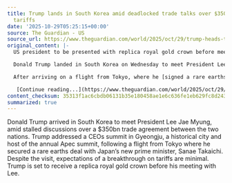 ```yaml
---
title: Trump lands in South Korea amid deadlocked trade talks over $350bn deal on
  tariffs
date: '2025-10-29T05:25:15+00:00'
source: The Guardian - US
source_url: https://www.theguardian.com/world/2025/oct/29/trump-heads-to-south-korea-amid-deadlocked-trade-talks-over-350bn-deal-on-tariffs
original_content: |-
  US president to be presented with replica royal gold crown before meeting his South Korean counterpart, Lee Jae Myung, but expectations of a breakthrough on tariffs are low

  Donald Trump landed in South Korea on Wednesday to meet President Lee Jae Myung, with deadlocked talks over a $350bn trade deal between the two countries threatening to cast a shadow over the event.

  After arriving on a flight from Tokyo, where he [signed a rare earths deal with Japan’s new prime minister](https://www.theguardian.com/world/2025/oct/28/donald-trump-sanae-takaichi-japan-prime-minister-rare-earths-agreement), Sanae Takaichi, the US president addressed a summit of CEOs ahead of a meeting with Lee in the town of Gyeongju, a historical city playing host to the annual Apec summit.

   [Continue reading...](https://www.theguardian.com/world/2025/oct/29/trump-heads-to-south-korea-amid-deadlocked-trade-talks-over-350bn-deal-on-tariffs)
content_checksum: 35313f1ac6cbdb06131b35e180458ae1e6c636fe1eb629fc8d2435a558bd8ae7
summarized: true
---
```


Donald Trump arrived in South Korea to meet President Lee Jae Myung, amid stalled discussions over a $350bn trade agreement between the two nations. Trump addressed a CEOs summit in Gyeongju, a historical city and host of the annual Apec summit, following a flight from Tokyo where he secured a rare earths deal with Japan’s new prime minister, Sanae Takaichi. Despite the visit, expectations of a breakthrough on tariffs are minimal. Trump is set to receive a replica royal gold crown before his meeting with Lee.